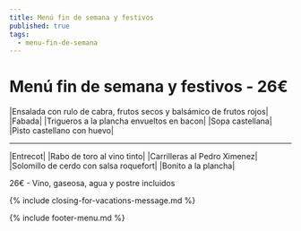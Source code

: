```yaml
---
title: Menú fin de semana y festivos
published: true
tags:
  - menu-fin-de-semana
---
```


# Menú fin de semana y festivos - 26€

|Ensalada con rulo de cabra, frutos secos y balsámico de frutos rojos|
|Fabada|
|Trigueros a la plancha envueltos en bacon|
|Sopa castellana|
|Pisto castellano con huevo|

------

|Entrecot|
|Rabo de toro al vino tinto|
|Carrilleras al Pedro Ximenez|
|Solomillo de cerdo con salsa roquefort|
|Bonito a la plancha|

<!-- |Cordero asado|eligiendo este segundo plato se añade 10€ al menú, en total 36€| -->

26€ - Vino, gaseosa, agua y postre incluidos

{% include closing-for-vacations-message.md %}

{% include footer-menu.md %}
